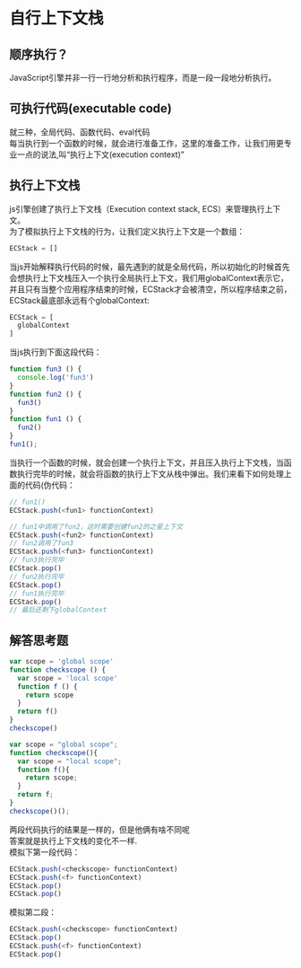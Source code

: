 # 自行上下文栈
## 顺序执行？
JavaScript引擎并非一行一行地分析和执行程序，而是一段一段地分析执行。  
## 可执行代码(executable code)
就三种，全局代码、函数代码、eval代码  
每当执行到一个函数的时候，就会进行准备工作，这里的准备工作，让我们用更专业一点的说法,叫“执行上下文(execution context)”
## 执行上下文栈
js引擎创建了执行上下文栈（Execution context stack, ECS）来管理执行上下文。  
为了模拟执行上下文栈的行为，让我们定义执行上下文是一个数组：
```js
ECStack = []
```
当js开始解释执行代码的时候，最先遇到的就是全局代码，所以初始化的时候首先会想执行上下文栈压入一个执行全局执行上下文，我们用globalContext表示它，并且只有当整个应用程序结束的时候，ECStack才会被清空，所以程序结束之前，ECStack最底部永远有个globalContext:  
```js
ECStack = [
  globalContext
]
```
当js执行到下面这段代码：
```js
function fun3 () {
  console.log('fun3')
}
function fun2 () {
  fun3()
}
function fun1 () {
  fun2()
}
fun1();
```
当执行一个函数的时候，就会创建一个执行上下文，并且压入执行上下文栈，当函数执行完毕的时候，就会将函数的执行上下文从栈中弹出。我们来看下如何处理上面的代码(伪代码：
```js
// fun1()
ECStack.push(<fun1> functionContext)

// fun1中调用了fun2，这时需要创建fun2的之星上下文
ECStack.push(<fun2> functionContext)
// fun2调用了fun3
ECStack.push(<fun3> functionContext)
// fun3执行完毕
ECStack.pop()
// fun2执行完毕
ECStack.pop()
// fun1执行完毕
ECStack.pop()
// 最后还剩下globalContext
```
## 解答思考题
```js
var scope = 'global scope'
function checkscope () {
  var scope = 'local scope'
  function f () {
    return scope
  }
  return f()
}
checkscope()

var scope = "global scope";
function checkscope(){
  var scope = "local scope";
  function f(){
    return scope;
  }
  return f;
}
checkscope()();
```

两段代码执行的结果是一样的，但是他俩有啥不同呢  
答案就是执行上下文栈的变化不一样.  
模拟下第一段代码：
```js
ECStack.push(<checkscope> functionContext)
ECStack.push(<f> functionContext)
ECStack.pop()
ECStack.pop()
```
模拟第二段：
```js
ECStack.push(<checkscope> functionContext)
ECStack.pop()
ECStack.push(<f> functionContext)
ECStack.pop()
```